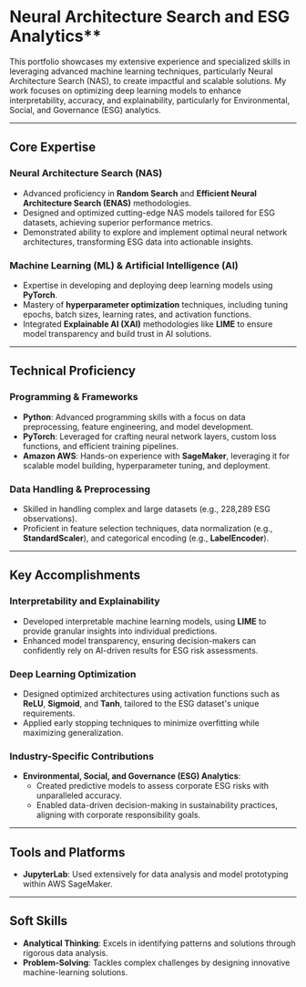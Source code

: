 
# Neural Architecture Search and ESG Analytics**

This portfolio showcases my extensive experience and specialized skills in leveraging advanced machine learning techniques, particularly Neural Architecture Search (NAS), to create impactful and scalable solutions. My work focuses on optimizing deep learning models to enhance interpretability, accuracy, and explainability, particularly for Environmental, Social, and Governance (ESG) analytics.

---

## **Core Expertise**

### **Neural Architecture Search (NAS)**
- Advanced proficiency in **Random Search** and **Efficient Neural Architecture Search (ENAS)** methodologies.
- Designed and optimized cutting-edge NAS models tailored for ESG datasets, achieving superior performance metrics.
- Demonstrated ability to explore and implement optimal neural network architectures, transforming ESG data into actionable insights.

### **Machine Learning (ML) & Artificial Intelligence (AI)**
- Expertise in developing and deploying deep learning models using **PyTorch**.
- Mastery of **hyperparameter optimization** techniques, including tuning epochs, batch sizes, learning rates, and activation functions.
- Integrated **Explainable AI (XAI)** methodologies like **LIME** to ensure model transparency and build trust in AI solutions.

---

## **Technical Proficiency**

### **Programming & Frameworks**
- **Python**: Advanced programming skills with a focus on data preprocessing, feature engineering, and model development.
- **PyTorch**: Leveraged for crafting neural network layers, custom loss functions, and efficient training pipelines.
- **Amazon AWS**: Hands-on experience with **SageMaker**, leveraging it for scalable model building, hyperparameter tuning, and deployment.

### **Data Handling & Preprocessing**
- Skilled in handling complex and large datasets (e.g., 228,289 ESG observations).
- Proficient in feature selection techniques, data normalization (e.g., **StandardScaler**), and categorical encoding (e.g., **LabelEncoder**).

---

## **Key Accomplishments**

### **Interpretability and Explainability**
- Developed interpretable machine learning models, using **LIME** to provide granular insights into individual predictions.
- Enhanced model transparency, ensuring decision-makers can confidently rely on AI-driven results for ESG risk assessments.

### **Deep Learning Optimization**
- Designed optimized architectures using activation functions such as **ReLU**, **Sigmoid**, and **Tanh**, tailored to the ESG dataset's unique requirements.
- Applied early stopping techniques to minimize overfitting while maximizing generalization.

### **Industry-Specific Contributions**
- **Environmental, Social, and Governance (ESG) Analytics**:
  - Created predictive models to assess corporate ESG risks with unparalleled accuracy.
  - Enabled data-driven decision-making in sustainability practices, aligning with corporate responsibility goals.

---

## **Tools and Platforms**
- **JupyterLab**: Used extensively for data analysis and model prototyping within AWS SageMaker.

---

## **Soft Skills**
- **Analytical Thinking**: Excels in identifying patterns and solutions through rigorous data analysis.
- **Problem-Solving**: Tackles complex challenges by designing innovative machine-learning solutions.

